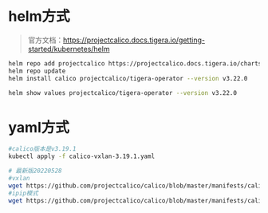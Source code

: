 # helm方式
> 官方文档：https://projectcalico.docs.tigera.io/getting-started/kubernetes/helm

```bash
helm repo add projectcalico https://projectcalico.docs.tigera.io/charts
helm repo update
helm install calico projectcalico/tigera-operator --version v3.22.0

helm show values projectcalico/tigera-operator --version v3.22.0
```

# yaml方式

```bash
#calico版本是v3.19.1
kubectl apply -f calico-vxlan-3.19.1.yaml

# 最新版20220528
#vxlan
wget https://github.com/projectcalico/calico/blob/master/manifests/calico-vxlan.yaml
#ipip模式
wget https://github.com/projectcalico/calico/blob/master/manifests/calico.yaml
```